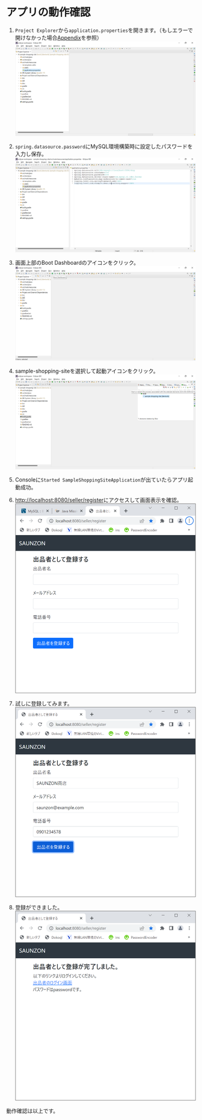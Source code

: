 # アプリの動作確認

1. `Project Explorer`から`application.properties`を開きます。（もしエラーで開けなかった場合[Appendix](./appendix.md)を参照）
![picture 81](images2/1ebf2ee418a3ea3ed61ad7ebf915fd49430fe5e56ea756752a5b51efb304dd15.png)  

1. `spring.datasource.password`にMySQL環境構築時に設定したパスワードを入力し保存。
![picture 82](images2/3c54fd424ba0ae862802e37f8c6f709f532c5f904c8efa64f7f2643d8654068a.png)  

1. 画面上部のBoot Dashboardのアイコンをクリック。
![picture 53](images2/de4086d4e8770c5ed20719b7811b8c912800045b0fcfd1c777eb410ed8fd26be.png)  

1. sample-shopping-siteを選択して起動アイコンをクリック。
![picture 54](images2/604996359352bbc80c0a5f749da3893b1335c3ec28bbc59d4399caa9b22fdc16.png)  

1. Consoleに`Started SampleShoppingSiteApplication`が出ていたらアプリ起動成功。

1. [http://localhost:8080/seller/register](http://localhost:8080/seller/register)にアクセスして画面表示を確認。
![picture 55](images2/5f3d8da9309a4037b00745bed80680d61689940b69ee424ace7f25e7af656ea4.png)  

1. 試しに登録してみます。
![picture 66](images2/a38aece950d11be197c68deb33734ae94b8f700f3b1d5d68da509701a952ec42.png)  

1. 登録ができました。
![picture 67](images2/4647f81095be89e6ac6a8836054f8ead5c39945a46e6ef22edf3da13028b1769.png)  

動作確認は以上です。
